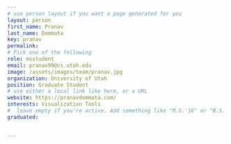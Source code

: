 ```yaml
---
# use person layout if you want a page generated for you
layout: person
first_name: Pranav
last_name: Dommata
key: pranav
permalink: 
# Pick one of the following
role: msstudent
email: pranav99@cs.utah.edu
image: /assets/images/team/pranav.jpg
organization: University of Utah
position: Graduate Student
# use either a local link like here, or a URL
website: https://pranavdommata.com/ 
interests: Visualization Tools
#  leave empty if you're active. Add something like "M.S.'16" or "B.S.'17" if you got a degree while at VDL. Add "N" if you left VDS before you got a degree.
graduated: 


---
```

